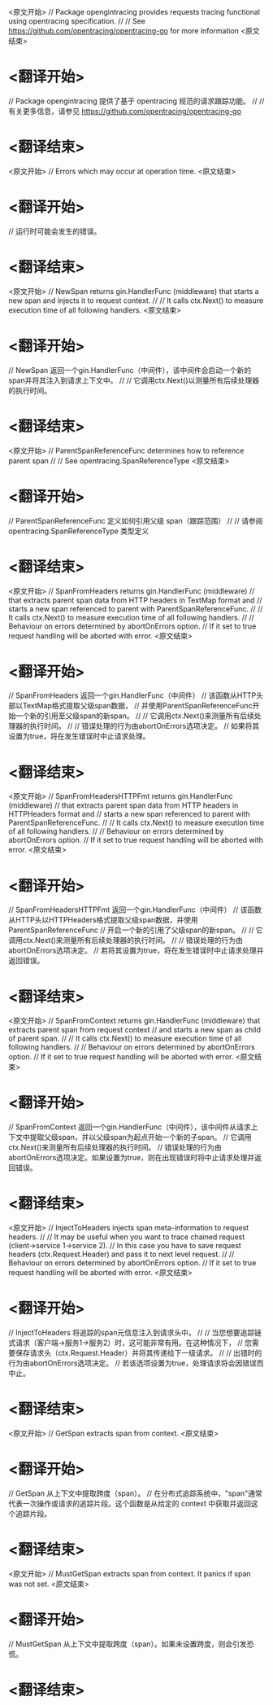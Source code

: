
<原文开始>
// Package opengintracing provides requests tracing functional using opentracing specification.
//
// See https://github.com/opentracing/opentracing-go for more information
<原文结束>

# <翻译开始>
// Package opengintracing 提供了基于 opentracing 规范的请求跟踪功能。
//
// 有关更多信息，请参见 https://github.com/opentracing/opentracing-go
# <翻译结束>


<原文开始>
// Errors which may occur at operation time.
<原文结束>

# <翻译开始>
// 运行时可能会发生的错误。
# <翻译结束>


<原文开始>
// NewSpan returns gin.HandlerFunc (middleware) that starts a new span and injects it to request context.
//
// It calls ctx.Next() to measure execution time of all following handlers.
<原文结束>

# <翻译开始>
// NewSpan 返回一个gin.HandlerFunc（中间件），该中间件会启动一个新的span并将其注入到请求上下文中。
//
// 它调用ctx.Next()以测量所有后续处理器的执行时间。
# <翻译结束>


<原文开始>
// ParentSpanReferenceFunc determines how to reference parent span
//
// See opentracing.SpanReferenceType
<原文结束>

# <翻译开始>
// ParentSpanReferenceFunc 定义如何引用父级 span（跟踪范围）
//
// 请参阅 opentracing.SpanReferenceType 类型定义
# <翻译结束>


<原文开始>
// SpanFromHeaders returns gin.HandlerFunc (middleware)
// that extracts parent span data from HTTP headers in TextMap format and
// starts a new span referenced to parent with ParentSpanReferenceFunc.
//
// It calls ctx.Next() to measure execution time of all following handlers.
//
// Behaviour on errors determined by abortOnErrors option.
// If it set to true request handling will be aborted with error.
<原文结束>

# <翻译开始>
// SpanFromHeaders 返回一个gin.HandlerFunc（中间件）
// 该函数从HTTP头部以TextMap格式提取父级span数据，
// 并使用ParentSpanReferenceFunc开始一个新的引用至父级span的新span。
//
// 它调用ctx.Next()来测量所有后续处理器的执行时间。
//
// 错误处理的行为由abortOnErrors选项决定。
// 如果将其设置为true，将在发生错误时中止请求处理。
# <翻译结束>


<原文开始>
// SpanFromHeadersHTTPFmt returns gin.HandlerFunc (middleware)
// that extracts parent span data from HTTP headers in HTTPHeaders format and
// starts a new span referenced to parent with ParentSpanReferenceFunc.
//
// It calls ctx.Next() to measure execution time of all following handlers.
//
// Behaviour on errors determined by abortOnErrors option.
// If it set to true request handling will be aborted with error.
<原文结束>

# <翻译开始>
// SpanFromHeadersHTTPFmt 返回一个gin.HandlerFunc（中间件）
// 该函数从HTTP头以HTTPHeaders格式提取父级span数据，并使用ParentSpanReferenceFunc
// 开启一个新的引用了父级span的新span。
//
// 它调用ctx.Next()来测量所有后续处理器的执行时间。
//
// 错误处理的行为由abortOnErrors选项决定。
// 若将其设置为true，将在发生错误时中止请求处理并返回错误。
# <翻译结束>


<原文开始>
// SpanFromContext returns gin.HandlerFunc (middleware) that extracts parent span from request context
// and starts a new span as child of parent span.
//
// It calls ctx.Next() to measure execution time of all following handlers.
//
// Behaviour on errors determined by abortOnErrors option.
// If it set to true request handling will be aborted with error.
<原文结束>

# <翻译开始>
// SpanFromContext 返回一个gin.HandlerFunc（中间件），该中间件从请求上下文中提取父级span，并以父级span为起点开始一个新的子span。
// 它调用ctx.Next()来测量所有后续处理器的执行时间。
// 错误处理的行为由abortOnErrors选项决定。如果设置为true，则在出现错误时将中止请求处理并返回错误。
# <翻译结束>


<原文开始>
// InjectToHeaders injects span meta-information to request headers.
//
// It may be useful when you want to trace chained request (client->service 1->service 2).
// In this case you have to save request headers (ctx.Request.Header) and pass it to next level request.
//
// Behaviour on errors determined by abortOnErrors option.
// If it set to true request handling will be aborted with error.
<原文结束>

# <翻译开始>
// InjectToHeaders 将追踪的span元信息注入到请求头中。
//
// 当您想要追踪链式请求（客户端->服务1->服务2）时，这可能非常有用。在这种情况下，
// 您需要保存请求头（ctx.Request.Header）并将其传递给下一级请求。
//
// 出错时的行为由abortOnErrors选项决定。
// 若该选项设置为true，处理请求将会因错误而中止。
# <翻译结束>


<原文开始>
// GetSpan extracts span from context.
<原文结束>

# <翻译开始>
// GetSpan 从上下文中提取跨度（span）。
// 在分布式追踪系统中，"span"通常代表一次操作或请求的追踪片段。这个函数是从给定的 context 中获取并返回这个追踪片段。
# <翻译结束>


<原文开始>
// MustGetSpan extracts span from context. It panics if span was not set.
<原文结束>

# <翻译开始>
// MustGetSpan 从上下文中提取跨度（span）。如果未设置跨度，则会引发恐慌。
# <翻译结束>

